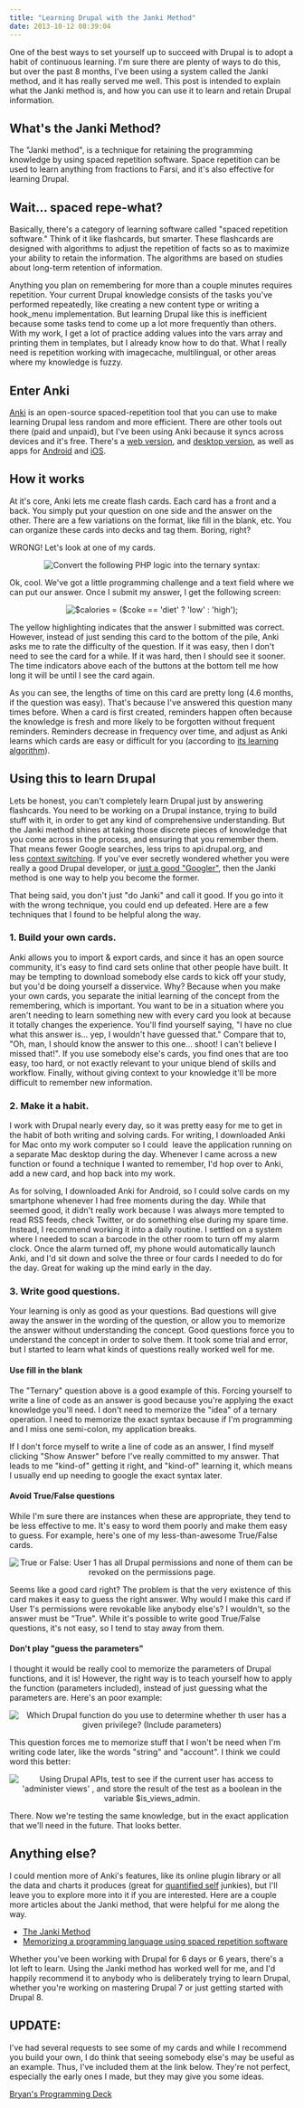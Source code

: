 ```yaml
---
title: "Learning Drupal with the Janki Method"
date: 2013-10-12 08:39:04
---
```


<p class="p1">
  One of the best ways to set yourself up to succeed with Drupal is to adopt a habit of continuous learning. I'm sure there are plenty of ways to do this, but over the past 8 months, I've been using a system called the Janki method, and it has really served me well. This post is intended to explain what the Janki method is, and how you can use it to learn and retain Drupal information.
</p>

## What's the Janki Method?

<p class="p1">
  The "Janki method", is a technique for retaining the programming knowledge by using spaced repetition software. Space repetition can be used to learn anything from fractions to Farsi, and it's also effective for learning Drupal.
</p>

## Wait… spaced repe-what?

<p class="p1">
  Basically, there's a category of learning software called "spaced repetition software." Think of it like flashcards, but smarter. These flashcards are designed with algorithms to adjust the repetition of facts so as to maximize your ability to retain the information. The algorithms are based on studies about long-term retention of information.
</p>

<p class="p1">
  Anything you plan on remembering for more than a couple minutes requires repetition. Your current Drupal knowledge consists of the tasks you've performed repeatedly, like creating a new content type or writing a hook_menu implementation. But learning Drupal like this is inefficient because some tasks tend to come up a lot more frequently than others. With my work, I get a lot of practice adding values into the vars array and printing them in templates, but I already know how to do that. What I really need is repetition working with imagecache, multilingual, or other areas where my knowledge is fuzzy.
</p>

## Enter Anki

<p class="p1">
  <img alt="" src="/assets/images/anki_kl.png" style="float: right;" /><a href="http://ankisrs.net/" target="_blank" rel="noopener noreferrer">Anki</a> is an open-source spaced-repetition tool that you can use to make learning Drupal less random and more efficient. There are other tools out there (paid and unpaid), but I've been using Anki because it syncs across devices and it's free. There's a <a href="https://ankiweb.net/" target="_blank" rel="noopener noreferrer">web version</a>, and <a href="http://ankisrs.net/#download" target="_blank" rel="noopener noreferrer">desktop version</a>, as well as apps for <a href="https://play.google.com/store/apps/details?id=com.ichi2.anki" target="_blank" rel="noopener noreferrer">Android</a> and <a href="https://itunes.apple.com/us/app/ankisrs/id373493387?mt=8" target="_blank" rel="noopener noreferrer">iOS</a>.
</p>

## How it works

<p class="p1">
  At it's core, Anki lets me create flash cards. Each card has a front and a back. You simply put your question on one side and the answer on the other. There are a few variations on the format, like fill in the blank, etc. You can organize these cards into decks and tag them. Boring, right?
</p>

<p class="p1">
  WRONG! Let's look at one of my cards.
</p>

<p class="p1" style="text-align: center;">
  <img alt="Convert the following PHP logic into the ternary syntax:" src="/assets/images/anki-1.png" />
</p>

<p class="p1">
  Ok, cool. We've got a little programming challenge and a text field where we can put our answer. Once I submit my answer, I get the following screen:
</p>

<p class="p1" style="text-align: center;">
  <img alt="$calories = ($coke == 'diet' ? 'low' : 'high');" src="/assets/images/anki-2.png" />
</p>

<p class="p1">
  The yellow highlighting indicates that the answer I submitted was correct. However, instead of just sending this card to the bottom of the pile, Anki asks me to rate the difficulty of the question. If it was easy, then I don't need to see the card for a while. If it was hard, then I should see it sooner. The time indicators above each of the buttons at the bottom tell me how long it will be until I see the card again.
</p>

<p class="p1">
  As you can see, the lengths of time on this card are pretty long (4.6 months, if the question was easy). That's because I've answered this question many times before. When a card is first created, reminders happen often because the knowledge is fresh and more likely to be forgotten without frequent reminders. Reminders decrease in frequency over time, and adjust as Anki learns which cards are easy or difficult for you (according to <a href="http://ankisrs.net/docs/manual.html#_what_spaced_repetition_algorithm_does_anki_use" target="_blank" rel="noopener noreferrer"><span class="s1">its learning algorithm</span></a>).
</p>

## Using this to learn Drupal

<p class="p1">
  Lets be honest, you can't completely learn Drupal just by answering flashcards. You need to be working on a Drupal instance, trying to build stuff with it, in order to get any kind of comprehensive understanding. But the Janki method shines at taking those discrete pieces of knowledge that you come across in the process, and ensuring that you remember them. That means fewer Google searches, less trips to api.drupal.org, and less <a href="http://www.bryanbraun.com/2012/06/25/multitasking-and-context-switching"><span class="s1">context switching</span></a>. If you've ever secretly wondered whether you were really a good Drupal developer, or <a href="http://www.hanselman.com/blog/AmIReallyADeveloperOrJustAGoodGoogler.aspx" target="_blank" rel="noopener noreferrer"><span class="s1">just a good "Googler"</span></a>, then the Janki method is one way to help you become the former.
</p>

<p class="p1">
  That being said, you don't just "do Janki" and call it good. If you go into it with the wrong technique, you could end up defeated. Here are a few techniques that I found to be helpful along the way.
</p>

### 1. Build your own cards.

<p class="p2">
  Anki allows you to import & export cards, and since it has an open source community, it's easy to find card sets online that other people have built. It may be tempting to download somebody else cards to kick off your study, but you'd be doing yourself a disservice. Why? Because when you make your own cards, you separate the initial learning of the concept from the remembering, which is important. You want to be in a situation where you aren't needing to learn something new with every card you look at because it totally changes the experience. You'll find yourself saying, "I have no clue what this answer is… yep, I wouldn't have guessed that." Compare that to, "Oh, man, I should know the answer to this one… shoot! I can't believe I missed that!". If you use somebody else's cards, you find ones that are too easy, too hard, or not exactly relevant to your unique blend of skills and workflow. Finally, without giving context to your knowledge it'll be more difficult to remember new information.
</p>

### 2. Make it a habit.

<p class="p2">
  I work with Drupal nearly every day, so it was pretty easy for me to get in the habit of both writing and solving cards. For writing, I downloaded Anki for Mac onto my work computer so I could  leave the application running on a separate Mac desktop during the day. Whenever I came across a new function or found a technique I wanted to remember, I'd hop over to Anki, add a new card, and hop back into my work.
</p>

<p class="p1">
  As for solving, I downloaded Anki for Android, so I could solve cards on my smartphone whenever I had free moments during the day. While that seemed good, it didn't really work because I was always more tempted to read RSS feeds, check Twitter, or do something else during my spare time. Instead, I recommend working it into a daily routine. I settled on a system where I needed to scan a barcode in the other room to turn off my alarm clock. Once the alarm turned off, my phone would automatically launch Anki, and I'd sit down and solve the three or four cards I needed to do for the day. Great for waking up the mind early in the day.
</p>

### 3. Write good questions.

<p class="p1">
  Your learning is only as good as your questions. Bad questions will give away the answer in the wording of the question, or allow you to memorize the answer without understanding the concept. Good questions force you to understand the concept in order to solve them. It took some trial and error, but I started to learn what kinds of questions really worked well for me.
</p>

#### Use fill in the blank

<p class="p1">
  The "Ternary" question above is a good example of this. Forcing yourself to write a line of code as an answer is good because you're applying the exact knowledge you'll need. I don't need to memorize the "idea" of a ternary operation. I need to memorize the exact syntax because if I'm programming and I miss one semi-colon, my application breaks. 
</p>

<p class="p1">
  If I don't force myself to write a line of code as an answer, I find myself clicking "Show Answer" before I've really committed to my answer. That leads to me "kind-of" getting it right, and "kind-of" learning it, which means I usually end up needing to google the exact syntax later.
</p>

#### Avoid True/False questions

<p class="p2">
  While I'm sure there are instances when these are appropriate, they tend to be less effective to me. It's easy to word them poorly and make them easy to guess. For example, here's one of my less-than-awesome True/False cards.
</p>

<p class="p2" style="text-align: center;">
  <img alt="True or False: User 1 has all Drupal permissions and none of them can be revoked on the permissions page." src="/assets/images/anki-3.png" />
</p>

<p class="p1">
  Seems like a good card right? The problem is that the very existence of this card makes it easy to guess the right answer. Why would I make this card if User 1's permissions were revokable like anybody else's? I wouldn't, so the answer must be "True". While it's possible to write good True/False questions, it's not easy, so I tend to stay away from them.
</p>

#### Don't play "guess the parameters"

<p class="p1">
  I thought it would be really cool to memorize the parameters of Drupal functions, and it is! However, the right way is to teach yourself how to apply the function (parameters included), instead of just guessing what the parameters are. Here's an poor example:
</p>

<p class="p1" style="text-align: center;">
  <img alt="Which Drupal function do you use to determine whether th user has a given privilege? (Include parameters)" src="/assets/images/anki-4.png" />
</p>

<p class="p1">
  This question forces me to memorize stuff that I won't be need when I'm writing code later, like the words "string" and "account". I think we could word this better:
</p>

<p class="p1" style="text-align: center;">
  <img alt="Using Drupal APIs, test to see if the current user has access to 'administer views' , and store the result of the test as a boolean in the variable $is_views_admin." src="/assets/images/anki-5.png" />
</p>

<p class="p1">
  There. Now we're testing the same knowledge, but in the exact application that we'll need in the future. That looks better.
</p>

## Anything else?

<p class="p1">
  I could mention more of Anki's features, like its online plugin library or all the data and charts it produces (great for <a href="http://en.wikipedia.org/wiki/Quantified_Self"><span class="s1">quantified self</span></a> junkies), but I'll leave you to explore more into it if you are interested. Here are a couple more articles about the Janki method, that were helpful for me along the way.
</p>

<ul class="ul1">
  <li class="li3">
    <a href="http://www.jackkinsella.ie/2011/12/05/janki-method.html"><span class="s2">The Janki Method</span></a>
  </li>
  <li class="li3">
    <span class="s2"><a href="http://sivers.org/srs">Memorizing a programming language using spaced repetition software</a></span>
  </li>
</ul>

<p class="p1">
  Whether you've been working with Drupal for 6 days or 6 years, there's a lot left to learn. Using the Janki method has worked well for me, and I'd happily recommend it to anybody who is deliberately trying to learn Drupal, whether you're working on mastering Drupal 7 or just getting started with Drupal 8.
</p>

## UPDATE:

<p class="p1">
  I've had several requests to see some of my cards and while I recommend you build your own, I do think that seeing somebody else's may be useful as an example. Thus, I've included them at the link below. They're not perfect, especially the early ones I made, but they may give you some ideas.
</p>

<p class="p1">
  <a href="http://www.bryanbraun.com/assets/images/Bryan%27s%20Programming%20Deck.apkg">Bryan's Programming Deck</a>
</p>
